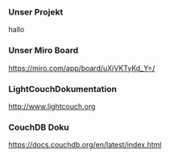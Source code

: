 ### Unser Projekt

hallo

### Unser Miro Board

https://miro.com/app/board/uXjVKTyKd_Y=/

### LightCouchDokumentation

http://www.lightcouch.org

### CouchDB Doku 

https://docs.couchdb.org/en/latest/index.html

